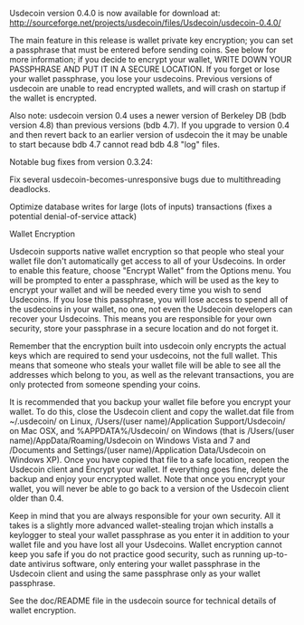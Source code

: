 Usdecoin version 0.4.0 is now available for download at:
http://sourceforge.net/projects/usdecoin/files/Usdecoin/usdecoin-0.4.0/

The main feature in this release is wallet private key encryption;
you can set a passphrase that must be entered before sending coins.
See below for more information; if you decide to encrypt your wallet,
WRITE DOWN YOUR PASSPHRASE AND PUT IT IN A SECURE LOCATION. If you
forget or lose your wallet passphrase, you lose your usdecoins.
Previous versions of usdecoin are unable to read encrypted wallets,
and will crash on startup if the wallet is encrypted.

Also note: usdecoin version 0.4 uses a newer version of Berkeley DB
(bdb version 4.8) than previous versions (bdb 4.7). If you upgrade
to version 0.4 and then revert back to an earlier version of usdecoin
the it may be unable to start because bdb 4.7 cannot read bdb 4.8
"log" files.


Notable bug fixes from version 0.3.24:

Fix several usdecoin-becomes-unresponsive bugs due to multithreading
deadlocks.

Optimize database writes for large (lots of inputs) transactions
(fixes a potential denial-of-service attack)


Wallet Encryption

Usdecoin supports native wallet encryption so that people who steal your
wallet file don't automatically get access to all of your Usdecoins.
In order to enable this feature, choose "Encrypt Wallet" from the
Options menu.  You will be prompted to enter a passphrase, which
will be used as the key to encrypt your wallet and will be needed
every time you wish to send Usdecoins.  If you lose this passphrase,
you will lose access to spend all of the usdecoins in your wallet,
no one, not even the Usdecoin developers can recover your Usdecoins.
This means you are responsible for your own security, store your
passphrase in a secure location and do not forget it.

Remember that the encryption built into usdecoin only encrypts the
actual keys which are required to send your usdecoins, not the full
wallet.  This means that someone who steals your wallet file will
be able to see all the addresses which belong to you, as well as the
relevant transactions, you are only protected from someone spending
your coins.

It is recommended that you backup your wallet file before you
encrypt your wallet.  To do this, close the Usdecoin client and
copy the wallet.dat file from ~/.usdecoin/ on Linux, /Users/(user
name)/Application Support/Usdecoin/ on Mac OSX, and %APPDATA%/Usdecoin/
on Windows (that is /Users/(user name)/AppData/Roaming/Usdecoin on
Windows Vista and 7 and /Documents and Settings/(user name)/Application
Data/Usdecoin on Windows XP).  Once you have copied that file to a
safe location, reopen the Usdecoin client and Encrypt your wallet.
If everything goes fine, delete the backup and enjoy your encrypted
wallet.  Note that once you encrypt your wallet, you will never be
able to go back to a version of the Usdecoin client older than 0.4.

Keep in mind that you are always responsible for your own security.
All it takes is a slightly more advanced wallet-stealing trojan which
installs a keylogger to steal your wallet passphrase as you enter it
in addition to your wallet file and you have lost all your Usdecoins.
Wallet encryption cannot keep you safe if you do not practice
good security, such as running up-to-date antivirus software, only
entering your wallet passphrase in the Usdecoin client and using the
same passphrase only as your wallet passphrase.

See the doc/README file in the usdecoin source for technical details
of wallet encryption.
